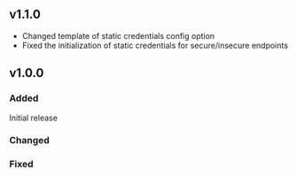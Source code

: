 ## v1.1.0
* Changed template of static credentials config option
* Fixed the initialization of static credentials for secure/insecure endpoints 

## v1.0.0

### Added

Initial release

### Changed

### Fixed
